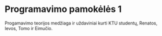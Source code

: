 # Programavimo pamokėlės 1
Progamavimo teorijos medžiaga ir uždaviniai kurti KTU studentų, Renatos, Ievos, Tomo ir Eimučio.

